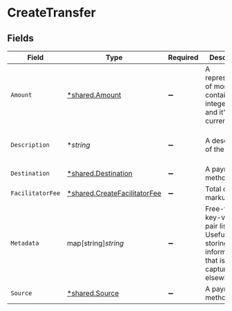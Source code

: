 # CreateTransfer


## Fields

| Field                                                                                         | Type                                                                                          | Required                                                                                      | Description                                                                                   | Example                                                                                       |
| --------------------------------------------------------------------------------------------- | --------------------------------------------------------------------------------------------- | --------------------------------------------------------------------------------------------- | --------------------------------------------------------------------------------------------- | --------------------------------------------------------------------------------------------- |
| `Amount`                                                                                      | [*shared.Amount](../../models/shared/amount.md)                                               | :heavy_minus_sign:                                                                            | A representation of money containing an integer value and it's currency.                      |                                                                                               |
| `Description`                                                                                 | **string*                                                                                     | :heavy_minus_sign:                                                                            | A description of the transfer                                                                 | Pay Instructor for May 15 Class                                                               |
| `Destination`                                                                                 | [*shared.Destination](../../models/shared/destination.md)                                     | :heavy_minus_sign:                                                                            | A payment method ID                                                                           |                                                                                               |
| `FacilitatorFee`                                                                              | [*shared.CreateFacilitatorFee](../../models/shared/createfacilitatorfee.md)                   | :heavy_minus_sign:                                                                            | Total or markup fee                                                                           |                                                                                               |
| `Metadata`                                                                                    | map[string]*string*                                                                           | :heavy_minus_sign:                                                                            | Free-form key-value pair list. Useful for storing information that is not captured elsewhere. |                                                                                               |
| `Source`                                                                                      | [*shared.Source](../../models/shared/source.md)                                               | :heavy_minus_sign:                                                                            | A payment method ID                                                                           |                                                                                               |